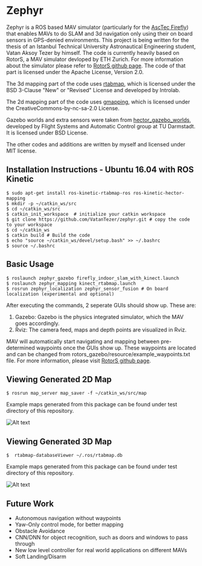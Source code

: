 Zephyr
===============

Zephyr is a ROS based MAV simulator (particularly for the [AscTec Firefly](http://www.asctec.de/en/uav-uas-drone-products/asctec-firefly/)) that enables MAVs to do SLAM and 3d navigation only using their on board sensors in GPS-denied environments. This project is being written for the thesis of an Istanbul Technical University Astronautical Engineering student, Vatan Aksoy Tezer by himself. The code is currently heavily based on RotorS, a MAV simulator devloped by ETH Zurich. For more information about the simulator please refer to [RotorS github page](https://github.com/ethz-asl/rotors_simulator). The code of that part is licensed under the Apache License, Version 2.0.

The 3d mapping part of the code uses [rtabmap](http://wiki.ros.org/rtabmap_ros), which is licensed under the BSD 3-Clause "New" or "Revised" License and developed by Introlab.

The 2d mapping part of the code uses [gmapping](http://wiki.ros.org/gmapping), which is licensed under the CreativeCommons-by-nc-sa-2.0 License.

Gazebo worlds and extra sensors were taken from [hector_gazebo_worlds](https://github.com/tu-darmstadt-ros-pkg/hector_gazebo), developed by Flight Systems and Automatic Control group at TU Darmstadt. It is licensed under BSD License.

The other codes and additions are written by myself and licensed under MIT license.

Installation Instructions - Ubuntu 16.04 with ROS Kinetic
---------------------------------------------------------
 ```
 $ sudo apt-get install ros-kinetic-rtabmap-ros ros-kinetic-hector-mapping
 $ mkdir -p ~/catkin_ws/src
 $ cd ~/catkin_ws/src
 $ catkin_init_workspace  # initialize your catkin workspace
 $ git clone https://github.com/VatanTezer/zephyr.git # copy the code to your workspace
 $ cd ~/catkin_ws
 $ catkin build # Build the code
 $ echo "source ~/catkin_ws/devel/setup.bash" >> ~/.bashrc
 $ source ~/.bashrc
 ```

Basic Usage
-----------
  ```
  $ roslaunch zephyr_gazebo firefly_indoor_slam_with_kinect.launch
  $ roslaunch zephyr_mapping kinect_rtabmap.launch
  $ rosrun zephyr_localization zephyr_sensor_fusion # On board localization (experimental and optional)
  ```

After executing the commands, 2 seperate GUIs should show up. These are:
1. Gazebo: Gazebo is the physics integrated simulator, which the MAV goes accordingly. 
2. Rviz: The camera feed, maps and depth points are visualized in Rviz. 

MAV will automatically start navigating and mapping between pre-determined waypoints once the GUIs show up. These waypoints are located and can be changed from rotors_gazebo/resource/example_waypoints.txt file. For more information, please visit [RotorS github page](https://github.com/ethz-asl/rotors_simulator).

Viewing Generated 2D Map
---------------------
  ```
  $ rosrun map_server map_saver -f ~/catkin_ws/src/map
  ```
Example maps generated from this package can be found under test directory of this repository.

![Alt text](/home/tezerv/Pictures/scenario_map.jpeg?raw=true "2D Map of a collapsed house scenario")

Viewing Generated 3D Map
---------------------
  ```
  $  rtabmap-databaseViewer ~/.ros/rtabmap.db
  ```
Example maps generated from this package can be found under test directory of this repository.

![Alt text](/home/tezerv/Pictures/scenario_rtabmap.jpeg?raw=true "3D Map of a collapsed house scenario")

Future Work
-----------
 - Autonomous navigation without waypoints
 - Yaw-Only control mode, for better mapping
 - Obstacle Avoidance
 - CNN/DNN for object recognition, such as doors and windows to pass through
 - New low level controller for real world applications on different MAVs
 - Soft Landing/Disarm